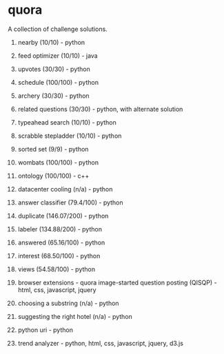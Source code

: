 # quora
A collection of challenge solutions.

1. nearby (10/10) - python

2. feed optimizer (10/10) - java

3. upvotes (30/30) - python

4. schedule (100/100) - python

5. archery (30/30) - python

6. related questions (30/30) - python, with alternate solution

7. typeahead search (10/10) - python

8. scrabble stepladder (10/10) - python

9. sorted set (9/9) - python

10. wombats (100/100) - python

11. ontology (100/100) - c++

12. datacenter cooling (n/a) - python

13. answer classifier (79.4/100) - python

14. duplicate (146.07/200) - python

15. labeler (134.88/200) - python

16. answered (65.16/100) - python

17. interest (68.50/100) - python

18. views (54.58/100) - python

19. browser extensions - quora image-started question posting (QISQP) - html, css, javascript, jquery

20. choosing a substring (n/a) - python

21. suggesting the right hotel (n/a) - python

22. python uri - python

23. trend analyzer - python, html, css, javascript, jquery, d3.js
